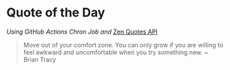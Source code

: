 # Quote of the Day 
*Using GitHub Actions Chron Job and* [Zen Quotes API]( https://zenquotes.io/ )
> Move out of your comfort zone. You can only grow if you are willing to feel awkward and uncomfortable when you try something new. ~ Brian Tracy
